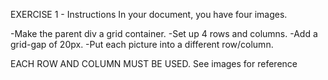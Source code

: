 EXERCISE 1 - Instructions
In your document, you have four images. 

-Make the parent div a grid container. 
-Set up 4 rows and columns. 
-Add a grid-gap of 20px.
-Put each picture into a different row/column.

EACH ROW AND COLUMN MUST BE USED.
See images for reference 